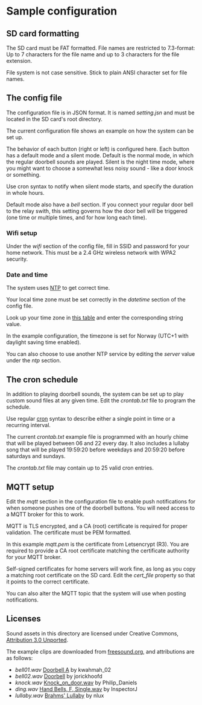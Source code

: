 # Sample configuration

## SD card formatting

The SD card must be FAT formatted. File names are restricted to 7.3-format: Up to 7 characters for the file name
and up to 3 characters for the file extension.

File system is not case sensitive. Stick to plain ANSI character set for file names.

## The config file

The configuration file is in JSON format. It is named _setting.jsn_ and must be located in the SD card's
root directory.

The current configuration file shows an example on how the system can be set up.

The behavior of each button (right or left) is configured here. Each button has a default mode and a
silent mode. Default is the normal mode, in which the regular doorbell sounds are played. Silent is
the night time mode, where you might want to choose a somewhat less noisy sound - like a door knock
or something.

Use cron syntax to notify when silent mode starts, and specify the duration in whole hours.

Default mode also have a _bell_ section. If you connect your regular door bell to the relay swith,
this setting governs how the door bell will be triggered (one time or multiple times,
and for how long each time).

### Wifi setup

Under the _wifi_ section of the config file, fill in SSID and password for your home network.
This must be a 2.4 GHz wireless network with WPA2 security.

### Date and time

The system uses [NTP](https://no.wikipedia.org/wiki/Network_Time_Protocol) to get correct time.

Your local time zone must be set correctly in the _datetime_ section of the config file.

Look up your time zone in [this table](https://github.com/nayarsystems/posix_tz_db/blob/master/zones.csv)
and enter the corresponding string value.

In the example configuration, the timezone is set for Norway (UTC+1 with daylight saving time enabled).

You can also choose to use another NTP service by editing the _server_ value under the _ntp_ section.

## The cron schedule

In addition to playing doorbell sounds, the system can be set up to play custom sound files at any given
time. Edit the _crontab.txt_ file to program the schedule.

Use regular [cron](https://en.wikipedia.org/wiki/Cron) syntax to describe either a single point in time
or a recurring interval.

The current _crontab.txt_ example file is programmed with an hourly chime that will be played
between 06 and 22 every day. It also includes a lullaby song that will be played 19:59:20 before
weekdays and 20:59:20 before saturdays and sundays.

The _crontab.txt_ file may contain up to 25 valid cron entries.

## MQTT setup

Edit the _mqtt_ section in the configuration file to enable push notifications for when someone pushes
one of the doorbell buttons. You will need access to a MQTT broker for this to work.

MQTT is TLS encrypted, and a CA (root) certificate is required for proper validation. The certificate
must be PEM formatted.

In this example _mqtt.pem_ is the certificate from Letsencrypt (R3). You are required to provide
a CA root certificate matching the certificate authority for your MQTT broker.

Self-signed certificates for home servers will work fine, as long as you copy a matching root
certificate on the SD card. Edit the _cert_file_ property so that it points to
the correct certificate.

You can also alter the MQTT topic that the system will use when posting notifications.

## Licenses

Sound assets in this directory are licensed under Creative Commons,
[Attribution 3.0 Unported](https://creativecommons.org/licenses/by/3.0/).

The example clips are downloaded from [freesound.org](https://freesound.org/),
and attributions are as follows:

* _bell01.wav_ [Doorbell A](https://freesound.org/people/kwahmah_02/sounds/275072/) by kwahmah_02
* _bell02.wav_ [Doorbell](https://freesound.org/people/jorickhoofd/sounds/177875/) by jorickhoofd
* _knock.wav_ [Knock_on_door.wav](https://freesound.org/people/Philip_Daniels/sounds/244325/) by Philip_Daniels
* _ding.wav_ [Hand Bells, F, Single.wav](https://freesound.org/people/InspectorJ/sounds/339816/) by InspectorJ
* _lullaby.wav_ [Brahms' Lullaby](https://freesound.org/people/nlux/sounds/621586/) by nlux
